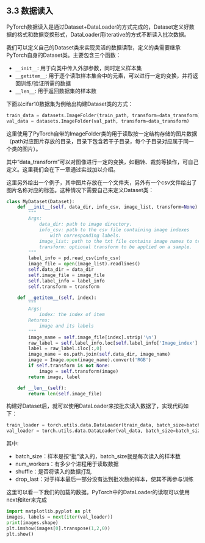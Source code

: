 ## 3.3 数据读入

PyTorch数据读入是通过Dataset+DataLoader的方式完成的，Dataset定义好数据的格式和数据变换形式，DataLoader用iterative的方式不断读入批次数据。

我们可以定义自己的Dataset类来实现灵活的数据读取，定义的类需要继承PyTorch自身的Dataset类。主要包含三个函数：

- `__init__`: 用于向类中传入外部参数，同时定义样本集
- `__getitem__`: 用于逐个读取样本集合中的元素，可以进行一定的变换，并将返回训练/验证所需的数据
- `__len__`: 用于返回数据集的样本数

下面以cifar10数据集为例给出构建Dataset类的方式：

```python
train_data = datasets.ImageFolder(train_path, transform=data_transform)
val_data = datasets.ImageFolder(val_path, transform=data_transform)
```

这里使用了PyTorch自带的ImageFolder类的用于读取按一定结构存储的图片数据（path对应图片存放的目录，目录下包含若干子目录，每个子目录对应属于同一个类的图片）。

其中“data_transform”可以对图像进行一定的变换，如翻转、裁剪等操作，可自己定义。这里我们会在下一章通过实战加以介绍。

这里另外给出一个例子，其中图片存放在一个文件夹，另外有一个csv文件给出了图片名称对应的标签。这种情况下需要自己来定义Dataset类：

```python
class MyDataset(Dataset):
    def __init__(self, data_dir, info_csv, image_list, transform=None):
        """
        Args:
            data_dir: path to image directory.
            info_csv: path to the csv file containing image indexes
                with corresponding labels.
            image_list: path to the txt file contains image names to training/validation set
            transform: optional transform to be applied on a sample.
        """
        label_info = pd.read_csv(info_csv)
        image_file = open(image_list).readlines()
        self.data_dir = data_dir
        self.image_file = image_file
        self.label_info = label_info
        self.transform = transform

    def __getitem__(self, index):
        """
        Args:
            index: the index of item
        Returns:
            image and its labels
        """
        image_name = self.image_file[index].strip('\n')
        raw_label = self.label_info.loc[self.label_info['Image_index'] == image_name]
        label = raw_label.iloc[:,0]
        image_name = os.path.join(self.data_dir, image_name)
        image = Image.open(image_name).convert('RGB')
        if self.transform is not None:
            image = self.transform(image)
        return image, label

    def __len__(self):
        return len(self.image_file)
```

构建好Dataset后，就可以使用DataLoader来按批次读入数据了，实现代码如下：

```python
train_loader = torch.utils.data.DataLoader(train_data, batch_size=batch_size, num_workers=4, shuffle=True, drop_last=True)
val_loader = torch.utils.data.DataLoader(val_data, batch_size=batch_size, num_workers=4, shuffle=False)
```

其中:

- batch_size：样本是按“批”读入的，batch_size就是每次读入的样本数
- num_workers：有多少个进程用于读取数据
- shuffle：是否将读入的数据打乱
- drop_last：对于样本最后一部分没有达到批次数的样本，使其不再参与训练

这里可以看一下我们的加载的数据。PyTorch中的DataLoader的读取可以使用next和iter来完成

```python
import matplotlib.pyplot as plt
images, labels = next(iter(val_loader))
print(images.shape)
plt.imshow(images[0].transpose(1,2,0))
plt.show()
```

